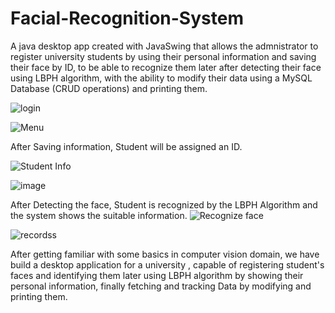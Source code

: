 # Facial-Recognition-System
A java desktop app created with JavaSwing that allows the admnistrator to register university students by using their personal information and saving their face by ID, to be able to recognize them later after detecting their face using LBPH algorithm, with the ability to modify their data using a MySQL Database (CRUD operations) and printing them.

![login](https://user-images.githubusercontent.com/77987150/144744994-cb0977b6-3713-4d9e-b23c-230363b4627f.PNG)

![Menu](https://user-images.githubusercontent.com/77987150/144744977-90aadd8b-a8f1-48d1-804d-55353a9a4dcd.PNG)

After Saving information, Student will be assigned an ID.


![Student Info](https://user-images.githubusercontent.com/77987150/144745032-b48772a9-c52e-4c27-ad98-b34b80e0a48e.PNG)

![image](https://user-images.githubusercontent.com/77987150/144745215-12b56f0e-f3ec-437b-80fb-5651f1ecb715.png)

After Detecting the face, Student is recognized by the LBPH Algorithm and the system shows  the suitable information.
![Recognize face](https://user-images.githubusercontent.com/77987150/144745015-4b4afa8c-5f9d-4128-9657-d82260faf5a9.PNG)

![recordss](https://user-images.githubusercontent.com/77987150/144745048-a0423965-d886-44da-9182-1d607ec3a4f7.PNG)

After getting familiar with some basics in computer vision domain, we have build a desktop application for a university , capable of  registering student's faces and identifying them later using LBPH algorithm by showing their personal information, finally fetching and tracking Data by modifying and printing them. 


